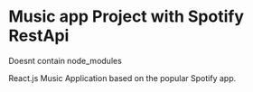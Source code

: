 # Music app Project with Spotify RestApi
Doesnt contain node_modules

React.js Music Application based on the popular Spotify app.
